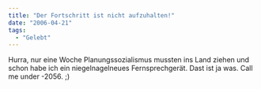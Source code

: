 ```yaml
---
title: "Der Fortschritt ist nicht aufzuhalten!"
date: "2006-04-21"
tags:
  - "Gelebt"
---
```


Hurra, nur eine Woche Planungssozialismus mussten ins Land ziehen und schon habe ich ein niegelnagelneues Fernsprechgerät. Dast ist ja was. Call me under -2056. ;)
